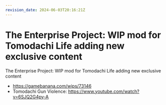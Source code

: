 ```yaml
---
revision_date: 2024-06-03T20:16:21Z
---
```

# The Enterprise Project: WIP mod for Tomodachi Life adding new exclusive content
The Enterprise Project: WIP mod for Tomodachi Life adding new exclusive content
* https://gamebanana.com/wips/73146
* Tomodachi Gun Violence: https://www.youtube.com/watch?v=6SJQ2G4py-A